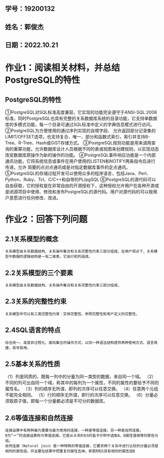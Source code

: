 ## 学号：19200132
## 姓名：郭俊杰
## 日期：2022.10.21

# 作业1：阅读相关材料，并总结PostgreSQL的特性
## PostgreSQL的特性

①PostgreSQL对SQL标准高度兼容，它实现的功能完全遵守于ANSI-SQL:2008标准。同时PostgreSQL也具有完整的关系数据库系统的目录功能，它支持单数据库的多模式功能，每一个目录可通过SQL标准中定义的字典信息模式进行访问。
②PostgreSQL为方便使用的通过序列实现的自增字段、 允许返回部分记录集的LIMIT/OFFSET选项，也支持复合、唯一、部分和函数式索引，索引并支持B-Tree、R-Tree、Hash或GiST存储方式。
③PostgreSQL规则功能是用来调用查询的重算功能，允许数据库设计人员根据不同的表或视图来创建规则，以实现动态改变数据库原操作为新的操作的功能。
④PostgreSQL事件响应功能是一个内部通讯功能，它将系统信息或事件在用户使用的LISTEN和NOTIFY两条指令后进行传递，允许 简要的点对点通讯或是对指定数据库事件的定点通讯。
⑤PostgreSQL的存储过程开发可以使用众多的程序语言，包括Java、Perl、Python、Ruby、Tcl、C/C++和自带的PL/pgSQL
⑥PostgreSQL的源代码可以自由获取，它的授权是在非常自由的开源授权下，这种授权允许用户在各种开源或是闭源项目中使用、修改和发布PostgreSQL的源代码。用户对源代码的可以按用户意愿进行任何修改、改进。


# 作业2：回答下列问题

## 2.1关系模型的概念
	关系模型由关系数据结构、关系操作集合和关系完整性约束三部分组成。在⽤户观点下，关系模型中数据的逻辑结构是⼀张⼆维表，它由⾏和列组成。
	
## 2.2关系模型的三个要素
	关系模型由关系数据结构、关系操作集合和关系完整性约束三部分组成。
	
## 2.3关系的完整性约束
	关系模型中可以有三类完整性约束：实体完整性、参照完整性和⽤户定义的完整性。
	
## 2.4SQL语言的特点
	综合统⼀、⾼度⾮过程化、⾯向集合的操作⽅式、以同⼀种语法结构提供两种使⽤⽅式、语⾔简捷，易学易⽤。
	
## 2.5基本关系的性质
（1）列是同质的，既每⼀列中的分量为同⼀类型的数据，来⾃同⼀个域。
（2）不同的列可出⾃同⼀个域，称其中的每列为⼀个属性，不同的属性的要给予不同的属性名。
（3）列的顺序⽆所谓，即列的次序可以任意交换。
（4）任意两个元组不能完全相同。
（5）⾏的顺序⽆所谓，即⾏的次序可以任意交换。
（6）分量必须取原⼦值，即每⼀个分量都必须是不可分的数据库。

## 2.6等值连接和自然连接
	连接运算中有两种最为重要也最为常⽤的连接，⼀种是等值连接，另⼀种是⾃然连接。
	Θ为“＝”的连接运算称为等值连接。它是从关系R与S的笛卡尔积中选取A、B属性值相等的那些元组。
	⾃然连接（Natural join）是⼀种特殊的等值连接，它要求两个关系中进⾏⽐较的分量必须是相同的属性组，并且要在结果中把重复的属性去掉。即若R和S具有相同的属性组B
